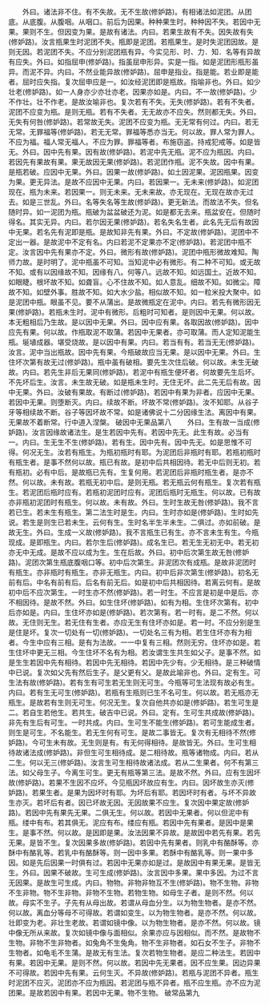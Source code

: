 <!-- { "loadSidebar": true } -->
　　外曰。诸法非不住。有不失故。无不生故(修妒路)。有相诸法如泥团。从团底。从底腹。从腹咽。从咽口。前后为因果。种种果生时。种种因不失。若因中无果。果则不生。但因变为果。是故有诸法。内曰。若果生故有不失。因失故有失(修妒路)。汝言瓶果生时泥团不失。瓶即是泥团。若瓶果生。是时失泥团因故。是则无因。若泥团不失。不应分别泥团瓶有异。今实见形、时、力．知．名等有异故有应失。外曰。如指屈申(修妒路)。指虽屈申形异。实是一指。如是泥团形瓶形虽异。而泥不异。内曰。不然业能异故(修妒路)。屈申是指业。指是能。若业即是能者。屈时应失指。复次屈申应是一。如汝经泥团即是瓶故。指喻非也。外曰。如少壮老(修妒路)。如一人身亦少亦壮亦老。因果亦如是。内曰。不一故(修妒路)。少不作壮。壮不作老。是故汝喻非也。复次若有不失。无失(修妒路)。若有不失者。泥团不应变为瓶。是则无瓶。若有不失者。无无故亦不应失。然则都无失。外曰。无失有何咎(修妒路)。若常故无失。泥团不应变为瓶。无无常有何过。内曰。若无无常。无罪福等(修妒路)。若无无常。罪福等悉亦当无。何以故。罪人常为罪人。不应为福。福人常无福人。不应为罪。罪福等者。布施窃盗。持戒犯戒等。如是皆无。外曰。因中先有果。因有故(修妒路)。若泥中先无瓶。泥不应为瓶因。内曰。若因先有果故有果。果无故因无果(修妒路)。若泥团作瓶。泥不失故。因中有果。是瓶若破。应因中无果。外曰。因果一故(修妒路)。如土因泥果。泥因瓶果。因变为果。更无异法。是故不应因中无果。内曰。若因果一。无未来(修妒路)。如泥团现在。瓶为未来。若因果一。则无未来。无未来故。亦无现在。无现在故亦无过去。如是三世乱。外曰。名等失名等生故(修妒路)。更无新法。而故法不失。但名随时异。如一泥团为瓶。瓶破为盆盆破还为泥。如是都无去来。瓶盆安在。但随时得名。其实无异。内曰。若尔因无果(修妒路)。若名失名生者。此名先无后有故因中无果。若名先有泥即是瓶。是故知非先有果。外曰。不定故(修妒路)。泥团中不定出一器。是故泥中不定有名。内曰若泥不定果亦不定(修妒路)。若泥团中瓶不定。汝言因中先有果亦不定。外曰。微形有故(修妒路)。泥团中瓶形微故难知。陶师力故。是时明了。泥中瓶虽不可知。当知泥中必有微形。有二种不可知。或无故不知。或有以因缘故不知。因缘有八。何等八。远故不知。如远国土。近故不知。如眼睫。根坏故不知。如聋盲。心不住故不知。如人意乱。细故不知。如微尘。障故不知。如壁外事。胜故不知。如大水少盐。相似故不知。如一粒米投大聚中。如是泥团中瓶。眼虽不见。要不从蒲出。是故微瓶定在泥中。内曰。若先有微形因无果(修妒路)。若瓶未生时。泥中有微形。后粗时可知者。是则因中无果。何以故。本无粗相后乃生故。是以因中无果。外曰。因中应有果。各取因故(修妒路)。因中应先有果。何以故。作瓶取泥不取蒲。若因中无果者。亦可取蒲。而人定知泥能生瓶。埏埴成器。堪受烧故。是以因中有果。内曰。若当有有。若当无无(修妒路)。汝言。泥中当出瓶故。因中先有果。今瓶破故应当无果。是以因中无果。外曰。生住坏次第有故无过(修妒路)。瓶中虽有破相。要先生次住后破。何以故。未生无破故。内曰。若先生非后无果同(修妒路)。若泥中有瓶生便坏者。何故要先生后坏。不先坏后生。汝言。未生故无破。如是瓶未生时。无住无坏。此二先无后有故。因中无果。外曰。汝破有果故。有断过(修妒路)。若因中有果为非者。应因中无果。若因中无果。则堕断灭。内曰。续故不断。坏故不常(修妒路)。汝不知耶。从谷子牙等相续故不断。谷子等因坏故不常。如是诸佛说十二分因缘生法。离因中有果。无果故不着断常。行中道入涅槃。
破因中无果品第八
　　外曰。生有故一当成(修妒路)。汝言因缘故诸法生。是生若因中先有。若因中先无。此生有故。必当有一。内曰。生无生不生(修妒路)。若有生。因中先有。因中先无。如是思惟不可得。何况无生。汝若有瓶生。为瓶初瓶时有耶。为泥团后非瓶时有耶。若瓶初瓶时有瓶生者。是事不然何以故。瓶已有故。是初中后共相因待。若无中后则无初。若有瓶初。必有中后。是故瓶已先有。生复何用。若泥团后非瓶时瓶生者。是亦不然。何以故。未有故。若瓶无初中后。是则无瓶。若无瓶云何有瓶生。复次若有瓶生。若泥团后瓶时应有。若瓶初泥团时应有。泥团后瓶时无瓶生。何以故。已有故亦非瓶初泥团时有瓶生。何以故。未有故。外曰。生时生故无咎(修妒路)。我不言若已生。若未生有瓶生。第二法生时是生。内曰。生时亦如是(修妒路)。生时如先说。若生是则生已若未生。云何有生。生时名半生半未生。二俱过。亦如前破。是故无生。外曰。生成一义故(修妒路)。我不言瓶生已有生。亦不言未生有生。今瓶现成。是即瓶生。内曰。若尔生后(修妒路)。成名生已。若无生无初无中。若无初亦无中无成。是故不应以成为生。生在后故。外曰。初中后次第生故无咎(修妒路)。泥团次第生瓶底腹咽口等。初中后次第生。非泥团次有成瓶。是故非泥团时有瓶生。亦非瓶时有瓶生。亦非无瓶生。内曰。初中后非次第生(修妒路)。初名无前有后。中名有前有后。后名有前无后。如是初中后共相因待。若离云何有。是故初中后不应次第生。一时生亦不然(修妒路)。若一时生。不应言是初是中是后。亦不相因待。是故不然。外曰。如生住坏(修妒路)。如有为相。生住坏次第有。初中后亦如是。内曰。生住坏亦如是(修妒路)。若次第有。若一时有。是二不然。何以故。无住则无生。若无住有生者。亦应无生有住坏亦如是。若一时。不应分别是生是住是坏。复次一切处有一切(修妒路)。一切处名三有为相。若生住坏亦有为相者。今生中应有三相。是有为法故。一一中复有三相。然则无穷。住坏亦如是。若生住坏中更无三相。今生住坏不名有为相。若汝谓生生共生如父子。是事不然。如是生生若因中先有相待。若因中先无相待。若因中先少有。少无相待。是三种破情中已说。复次如父先有然后生子。是父更有父。是故此喻非也。外曰。定有生。可生法有故(修妒路)。若有生有可生若无生则无可生。今瓶等可生法现有故必有生。内曰。若有生无可生(修妒路)。若瓶有生瓶则已生不名可生。何以故。若无瓶亦无瓶生。是故若有生则无可生。何况无生。复次自他共亦如是(修妒路)。若生可生是二。若自生若他生。若共生。破吉中已说。外曰。定有。生可生共成故(修妒路)。非先有生后有可生。一时共成。内曰。生可生不能生(修妒路)。若可生能成生者。则生是可生。不名能生。若无生何有可生。是故二事皆无。复次有无相待不然(修妒路)。今可生未有故。无生则是有。有无何得相待。是故皆无。外曰。生可生相待故诸法成(修妒路)。非但生可生相待成。是二相待故。瓶等诸物成。内曰。若从二生。何以无三(修妒路)。汝言生可生相待故诸法成。若从二生果者。何不有第三法。如父母生子。今离生可生。更无有瓶等第三法。是故不然。外曰。应有生因坏故(修妒路)。若果不生因不应坏。今见瓶因坏故应有生。内曰。因坏故生亦灭(修妒路)。若果生者。是果为因坏时有耶。为坏后有耶。若因坏时有者。与坏不异故生亦灭。若坏后有者。因已坏故无因。无因故果不应生。复次因中果定故(修妒路)。若因中先有果先无果。二俱无生。何以故。若因中无果者。何以但泥中有瓶。缕中有布。若其俱无。泥应有布。缕应有瓶。若因中先有果者。是因中是果生。是事不然。何以故。是因即是果。汝法因果不异故。是故因中若先有果。若先无果。是皆不生。复次因果多故(修妒路)。若因中先有果者。则乳中有酪酥等。亦酥中有酪乳等。若乳中有酪酥等。则一因中多果。若酥中有酪乳等。则一果中多因。如是先后因果一时俱有过。若因中无果亦如是过。是故因中有果无果。是皆无生。外曰。因果不破故。生可生成(修妒路)。汝言因中多果。果中多因。为过不言无因果。是故生可生成。内曰。物物。非物非物互不生(修妒路)。物不生物。非物不生非物。物不生非物。非物不生物。若物生物。如母生子者。是则不然。何以故。母实不生子。子先有从母出故。若谓从母血分生。以为物生物者。是亦不然。何以故。离血分等母不可得故。若谓如变生。以为物生物者。是亦不然。何以故。壮即变为老。非壮生老故。若谓如镜中像。以为物生物者。是亦不然。何以故。镜中像无所从来故。复次如镜中像与面相似。余果亦应与因相似。而不然。是故物不生物。非物不生非物者。如兔角不生兔角。物不生非物者。如石女不生子。非物不生物者。如龟毛不生蒲。是故无有生法。复次若物生物者。是应二种法生。若因中有果。若因中无果。是则不然。何以故。若因中先无果者。因不应生果。因边异果不可得故。若因中先有果。云何生灭。不异故(修妒路)。若瓶与泥团不异者。瓶生时泥团不应灭。泥团亦不应为瓶因。若泥团与瓶不异者。瓶不应生瓶。亦不应为泥团果。是故若因中有果。若因中无果。物不生物。
破常品第九
